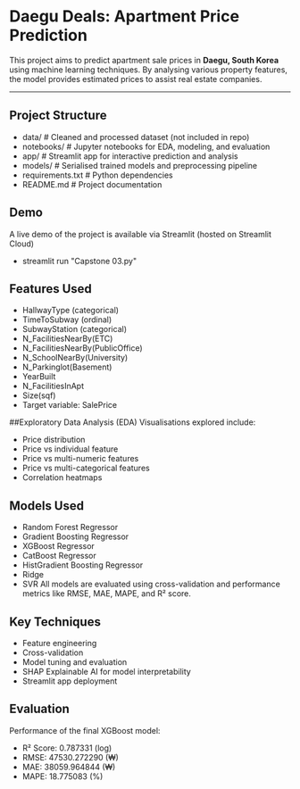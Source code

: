 # Daegu Deals: Apartment Price Prediction

This project aims to predict apartment sale prices in **Daegu, South Korea** using machine learning techniques. By analysing various property features, the model provides estimated prices to assist real estate companies.

---

## Project Structure
- data/ # Cleaned and processed dataset (not included in repo)
- notebooks/ # Jupyter notebooks for EDA, modeling, and evaluation
- app/ # Streamlit app for interactive prediction and analysis
- models/ # Serialised trained models and preprocessing pipeline
- requirements.txt # Python dependencies
- README.md # Project documentation

## Demo
A live demo of the project is available via Streamlit (hosted on Streamlit Cloud)
- streamlit run "Capstone 03.py"

## Features Used
- HallwayType (categorical)
- TimeToSubway (ordinal)
- SubwayStation (categorical)
- N_FacilitiesNearBy(ETC)
- N_FacilitiesNearBy(PublicOffice)
- N_SchoolNearBy(University)
- N_Parkinglot(Basement)
- YearBuilt
- N_FacilitiesInApt
- Size(sqf)
- Target variable: SalePrice

##Exploratory Data Analysis (EDA)
Visualisations explored include:
- Price distribution
- Price vs individual feature
- Price vs multi-numeric features
- Price vs multi-categorical features
- Correlation heatmaps

## Models Used
- Random Forest Regressor
- Gradient Boosting Regressor
- XGBoost Regressor
- CatBoost Regressor
- HistGradient Boosting Regressor
- Ridge
- SVR
All models are evaluated using cross-validation and performance metrics like RMSE, MAE, MAPE, and R² score.

## Key Techniques
- Feature engineering
- Cross-validation
- Model tuning and evaluation
- SHAP Explainable AI for model interpretability
- Streamlit app deployment

## Evaluation
Performance of the final XGBoost model:
- R² Score: 0.787331 (log)
- RMSE: 47530.272290 (₩)
- MAE: 38059.964844 (₩)
- MAPE: 18.775083 (%)
